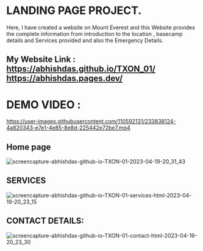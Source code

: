 # LANDING PAGE PROJECT.
Here, I have created a website on Mount Everest and this Website provides the complete information from introduction to the location , basecamp details and Services provided and also the Emergency Details.

## My Website Link : https://abhishdas.github.io/TXON_01/     https://abhishdas.pages.dev/


# DEMO VIDEO :


https://user-images.githubusercontent.com/110592131/233838124-4a820343-e7e1-4e85-8e8d-225442e72be7.mp4



## Home page 
![screencapture-abhishdas-github-io-TXON-01-2023-04-19-20_31_43](https://user-images.githubusercontent.com/110592131/233117453-372f99b4-aefe-469a-9691-f3a10e116017.png)

## SERVICES
![screencapture-abhishdas-github-io-TXON-01-services-html-2023-04-19-20_23_15](https://user-images.githubusercontent.com/110592131/233116757-4ff6107a-5fe9-454d-a2bb-a878b824666b.png)
## CONTACT DETAILS:
![screencapture-abhishdas-github-io-TXON-01-contact-html-2023-04-19-20_23_30](https://user-images.githubusercontent.com/110592131/233117030-fb97ff6e-d89b-4cd8-9ff7-7ac078ed2366.png)
